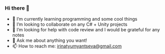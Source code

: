 ### Hi there 👋

- 🌱 I’m currently learning programming and some cool things
- 👯 I’m looking to collaborate on any C# + Unity projects
- 🤔 I’m looking for help with code review and I would be grateful for any notes
- 💬 Ask me about anything you want!
- 📫 How to reach me: irinatyumyantseva@gmail.com
